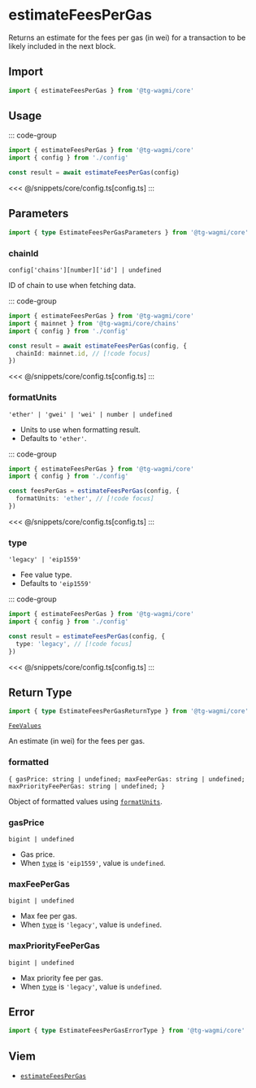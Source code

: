 <script setup>
const packageName = '@tg-wagmi/core'
const actionName = 'estimateFeesPerGas'
const typeName = 'EstimateFeesPerGas'
</script>

# estimateFeesPerGas

Returns an estimate for the fees per gas (in wei) for a transaction to be likely included in the next block.

## Import

```ts
import { estimateFeesPerGas } from '@tg-wagmi/core'
```

## Usage

::: code-group
```ts [index.ts]
import { estimateFeesPerGas } from '@tg-wagmi/core'
import { config } from './config'

const result = await estimateFeesPerGas(config)
```
<<< @/snippets/core/config.ts[config.ts]
:::

## Parameters

```ts
import { type EstimateFeesPerGasParameters } from '@tg-wagmi/core'
```

### chainId

`config['chains'][number]['id'] | undefined`

ID of chain to use when fetching data.

::: code-group
```ts [index.ts]
import { estimateFeesPerGas } from '@tg-wagmi/core'
import { mainnet } from '@tg-wagmi/core/chains'
import { config } from './config'

const result = await estimateFeesPerGas(config, {
  chainId: mainnet.id, // [!code focus]
})
```
<<< @/snippets/core/config.ts[config.ts]
:::

### formatUnits

`'ether' | 'gwei' | 'wei' | number | undefined`

- Units to use when formatting result.
- Defaults to `'ether'`.

::: code-group
```ts [index.ts]
import { estimateFeesPerGas } from '@tg-wagmi/core'
import { config } from './config'

const feesPerGas = estimateFeesPerGas(config, {
  formatUnits: 'ether', // [!code focus]
})
```
<<< @/snippets/core/config.ts[config.ts]
:::

### type

`'legacy' | 'eip1559'`

- Fee value type.
- Defaults to `'eip1559'`

::: code-group
```ts [index.ts]
import { estimateFeesPerGas } from '@tg-wagmi/core'
import { config } from './config'

const result = estimateFeesPerGas(config, {
  type: 'legacy', // [!code focus]
})
```
<<< @/snippets/core/config.ts[config.ts]
:::

## Return Type

```ts
import { type EstimateFeesPerGasReturnType } from '@tg-wagmi/core'
```

[`FeeValues`](https://viem.sh/docs/glossary/types.html#feevalues)

An estimate (in wei) for the fees per gas.

### formatted
 
`{ gasPrice: string | undefined; maxFeePerGas: string | undefined; maxPriorityFeePerGas: string | undefined; }`

Object of formatted values using [`formatUnits`](#formatunits).

### gasPrice

`bigint | undefined`

- Gas price.
- When [`type`](#type) is `'eip1559'`, value is `undefined`.

### maxFeePerGas

`bigint | undefined`

- Max fee per gas.
- When [`type`](#type) is `'legacy'`, value is `undefined`.

### maxPriorityFeePerGas

`bigint | undefined`

- Max priority fee per gas.
- When [`type`](#type) is `'legacy'`, value is `undefined`.

## Error

```ts
import { type EstimateFeesPerGasErrorType } from '@tg-wagmi/core'
```

<!--@include: @shared/query-imports.md-->

## Viem

- [`estimateFeesPerGas`](https://viem.sh/docs/actions/public/estimateFeesPerGas.html)
